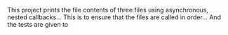 This project prints the file contents of three files using asynchronous, nested callbacks... This is to ensure that the files are called in order... And the tests are given to 
